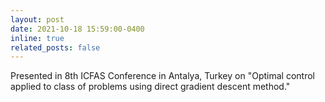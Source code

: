 ```yaml
---
layout: post
date: 2021-10-18 15:59:00-0400
inline: true
related_posts: false
---
```


Presented in 8th ICFAS Conference in Antalya, Turkey on "Optimal control applied to class of problems using direct gradient descent method."
